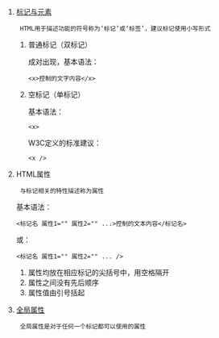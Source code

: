 1. [标记与元素](http://www.w3school.com.cn/tags/index.asp)

        HTML用于描述功能的符号称为‘标记’或‘标签’，建议标记使用小写形式

    1. 普通标记（双标记）

        成对出现，基本语法：

        ```
        <x>控制的文字内容</x>
        ```
    2. 空标记（单标记）
    
        基本语法：
        ```
        <x>
        ```
        W3C定义的标准建议：
        ```
        <x />
        ```
2. HTML属性

        与标记相关的特性描述称为属性
    
    基本语法：
    ```
    <标记名 属性1="" 属性2="" ...>控制的文本内容</标记名>
    ```
    或：
    ```
    <标记名 属性1="" 属性2="" ... />
    ```
    
    1. 属性均放在相应标记的尖括号中，用空格隔开
    2. 属性之间没有先后顺序
    3. 属性值由引号括起
    
3. [全局属性](http://www.w3school.com.cn/tags/html_ref_standardattributes.asp)
    
        全局属性是对于任何一个标记都可以使用的属性
